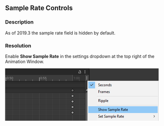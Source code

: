 ## Sample Rate Controls
### Description
As of 2019.3 the sample rate field is hidden by default.

### Resolution
Enable **Show Sample Rate** in the settings dropdown at the top right of the Animation Window.  

![Show Sample Rate](sample-rate-controls.png)